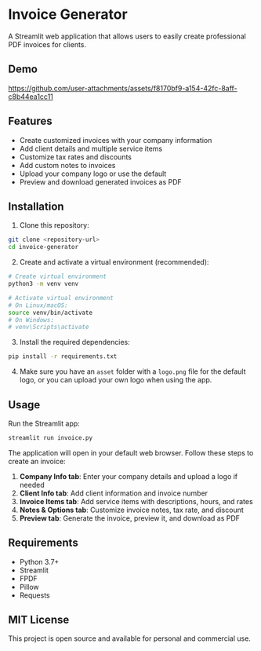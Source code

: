 # Invoice Generator

A Streamlit web application that allows users to easily create professional PDF invoices for clients.

## Demo

https://github.com/user-attachments/assets/f8170bf9-a154-42fc-8aff-c8b44ea1cc11

## Features

- Create customized invoices with your company information
- Add client details and multiple service items
- Customize tax rates and discounts
- Add custom notes to invoices
- Upload your company logo or use the default
- Preview and download generated invoices as PDF

## Installation

1. Clone this repository:
```bash
git clone <repository-url>
cd invoice-generator
```

2. Create and activate a virtual environment (recommended):
```bash
# Create virtual environment
python3 -m venv venv

# Activate virtual environment
# On Linux/macOS:
source venv/bin/activate
# On Windows:
# venv\Scripts\activate
```

3. Install the required dependencies:
```bash
pip install -r requirements.txt
```

4. Make sure you have an `asset` folder with a `logo.png` file for the default logo, or you can upload your own logo when using the app.

## Usage

Run the Streamlit app:

```bash
streamlit run invoice.py
```

The application will open in your default web browser. Follow these steps to create an invoice:

1. **Company Info tab**: Enter your company details and upload a logo if needed
2. **Client Info tab**: Add client information and invoice number
3. **Invoice Items tab**: Add service items with descriptions, hours, and rates
4. **Notes & Options tab**: Customize invoice notes, tax rate, and discount
5. **Preview tab**: Generate the invoice, preview it, and download as PDF

## Requirements

- Python 3.7+
- Streamlit
- FPDF
- Pillow
- Requests

## MIT License

This project is open source and available for personal and commercial use. 
